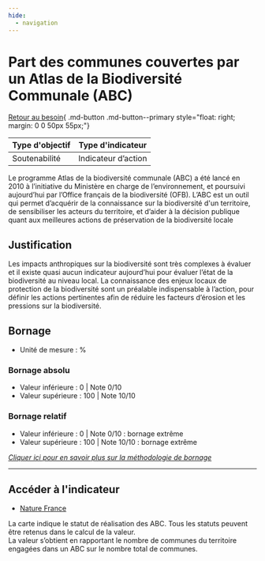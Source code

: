 ```yaml
---
hide:
  - navigation
---
```


# Part des communes couvertes par un Atlas de la Biodiversité Communale (ABC) 

[Retour au besoin](https://konsilion.github.io/diag360/pages/besoins/be3){ .md-button .md-button--primary style="float: right; margin: 0 0 50px 55px;"}

|Type d'objectif|Type d'indicateur|
|--|--|
|Soutenabilité|Indicateur d’action|

Le  programme  Atlas  de  la  biodiversité  communale  (ABC)  a  été  lancé  en  2010  à l’initiative  du  Ministère  en  charge  de  l’environnement,  et  poursuivi  aujourd’hui  par l’Office français de la biodiversité (OFB). 
L’ABC  est  un  outil  qui  permet  d’acquérir  de  la  connaissance  sur  la  biodiversité  d'un territoire,  de  sensibiliser  les  acteurs  du  territoire,  et  d’aider  à  la  décision  publique quant aux meilleures actions de préservation de la biodiversité locale 

## Justification

Les impacts anthropiques sur la biodiversité sont très complexes à évaluer et il existe quasi  aucun  indicateur  aujourd’hui  pour  évaluer  l’état  de  la  biodiversité  au  niveau local.  La  connaissance  des  enjeux  locaux  de  protection  de  la  biodiversité  sont  un préalable  indispensable à l’action, pour définir les actions pertinentes afin de réduire les facteurs d’érosion et les pressions sur la biodiversité.  

## Bornage

* Unité de mesure : %

### Bornage absolu

* Valeur inférieure : 0 | Note 0/10
* Valeur supérieure : 100 | Note 10/10

### Bornage relatif

* Valeur inférieure : 0 | Note 0/10 : bornage extrême
* Valeur supérieure : 100 | Note 10/10 : bornage extrême
  
*[Cliquer ici pour en savoir plus sur la méthodologie de bornage](https://konsilion.github.io/diag360/pages/indicateurs/methode_bornage)*

---

## Accéder à l'indicateur

- [Nature France](https://abc.naturefrance.fr/) 

La carte indique le statut de réalisation des ABC. Tous les statuts peuvent être retenus dans le calcul de la valeur.  
La valeur s’obtient en rapportant le nombre de communes du territoire engagées dans un ABC sur le nombre total de communes.  
